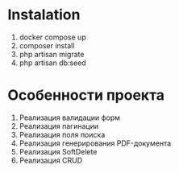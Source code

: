 # Instalation 
1. docker compose up
2. composer install
3. php artisan migrate
4. php artisan db:seed

# Особенности проекта

1. Реализация валидации форм
2. Реализация пагинации
3. Реализация поля поиска
4. Реализация генерирования PDF-документа 
5. Реализация SoftDelete 
6. Реализация CRUD 
